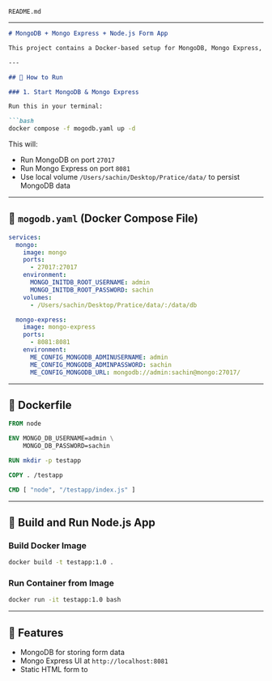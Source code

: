 `README.md` 

---

````markdown
# MongoDB + Mongo Express + Node.js Form App

This project contains a Docker-based setup for MongoDB, Mongo Express, and a simple Node.js app with a static HTML form. The form lets users submit data, which is saved into MongoDB and viewable in the Mongo Express GUI.

---

## 🚀 How to Run

### 1. Start MongoDB & Mongo Express

Run this in your terminal:

```bash
docker compose -f mogodb.yaml up -d
````

This will:

* Run MongoDB on port `27017`
* Run Mongo Express on port `8081`
* Use local volume `/Users/sachin/Desktop/Pratice/data/` to persist MongoDB data

---

## 🧱 `mogodb.yaml` (Docker Compose File)

```yaml
services:
  mongo:
    image: mongo
    ports: 
      - 27017:27017
    environment: 
      MONGO_INITDB_ROOT_USERNAME: admin 
      MONGO_INITDB_ROOT_PASSWORD: sachin
    volumes:
      - /Users/sachin/Desktop/Pratice/data/:/data/db

  mongo-express:
    image: mongo-express
    ports:
      - 8081:8081  
    environment:
      ME_CONFIG_MONGODB_ADMINUSERNAME: admin 
      ME_CONFIG_MONGODB_ADMINPASSWORD: sachin
      ME_CONFIG_MONGODB_URL: mongodb://admin:sachin@mongo:27017/
```

---

## 🐳 Dockerfile

```Dockerfile
FROM node

ENV MONGO_DB_USERNAME=admin \
    MONGO_DB_PASSWORD=sachin

RUN mkdir -p testapp

COPY . /testapp  

CMD [ "node", "/testapp/index.js" ]
```

---

## 🔨 Build and Run Node.js App

### Build Docker Image

```bash
docker build -t testapp:1.0 .
```

### Run Container from Image

```bash
docker run -it testapp:1.0 bash
```

---

## 🧪 Features

* MongoDB for storing form data
* Mongo Express UI at `http://localhost:8081`
* Static HTML form to

